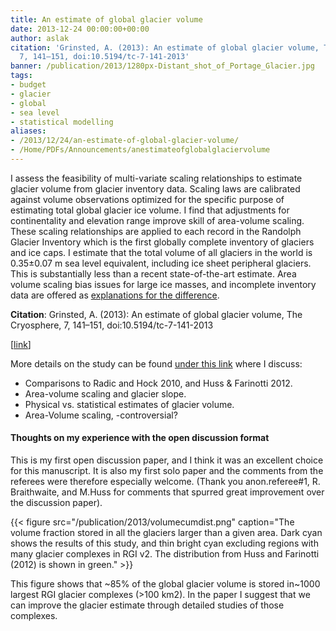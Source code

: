 ```yaml
---
title: An estimate of global glacier volume
date: 2013-12-24 00:00:00+00:00
author: aslak
citation: 'Grinsted, A. (2013): An estimate of global glacier volume, The Cryosphere,
  7, 141–151, doi:10.5194/tc-7-141-2013'
banner: /publication/2013/1280px-Distant_shot_of_Portage_Glacier.jpg
tags:
- budget
- glacier
- global
- sea level
- statistical modelling
aliases:
- /2013/12/24/an-estimate-of-global-glacier-volume/
- /Home/PDFs/Announcements/anestimateofglobalglaciervolume
---
```


I assess the feasibility of multi-variate scaling relationships to estimate glacier volume from glacier inventory data. Scaling laws are calibrated against volume observations optimized for the specific purpose of estimating total global glacier ice volume. I find that adjustments for continentality and elevation range improve skill of area-volume scaling. <!--more-->  These scaling relationships are applied to each record in the Randolph Glacier Inventory which is the first globally complete inventory of glaciers and ice caps. I estimate that the total volume of all glaciers in the world is 0.35±0.07 m sea level equivalent, including ice sheet peripheral glaciers. This is substantially less than a recent state-of-the-art estimate. Area volume scaling bias issues for large ice masses, and incomplete inventory data are offered as [explanations for the difference](/Home/Miscellaneous-Debris/estimatingglobalglaciervolume).

**Citation**: Grinsted, A. (2013): An estimate of global glacier volume, The Cryosphere, 7, 141–151, doi:10.5194/tc-7-141-2013

[[link](http://www.the-cryosphere.net/7/141/pdf/tc-7-141-2013.pdf)]

More details on the study can be found [under this link](/Home/Miscellaneous-Debris/estimatingglobalglaciervolume) where I discuss:

  * Comparisons to Radic and Hock 2010, and Huss & Farinotti 2012.
  * Area-volume scaling and glacier slope.
  * Physical vs. statistical estimates of glacier volume.
  * Area-Volume scaling, -controversial?

#### Thoughts on my experience with the open discussion format

This is my first open discussion paper, and I think it was an excellent choice for this manuscript. It is also my first solo paper and the comments from the referees were therefore especially welcome. (Thank you anon.referee#1, R. Braithwaite, and M.Huss for comments that spurred great improvement over the discussion paper).


 {{< figure src="/publication/2013/volumecumdist.png" caption="The volume fraction stored in all the glaciers larger than a given area. Dark cyan shows the results of this study, and thin bright cyan excluding regions with many glacier complexes in RGI v2. The distribution from Huss and Farinotti (2012) is shown in green." >}}


This figure shows that ~85% of the global glacier volume is stored in~1000 largest RGI glacier complexes (>100 km2). In the paper I suggest that we can improve the glacier estimate through detailed studies of those complexes.